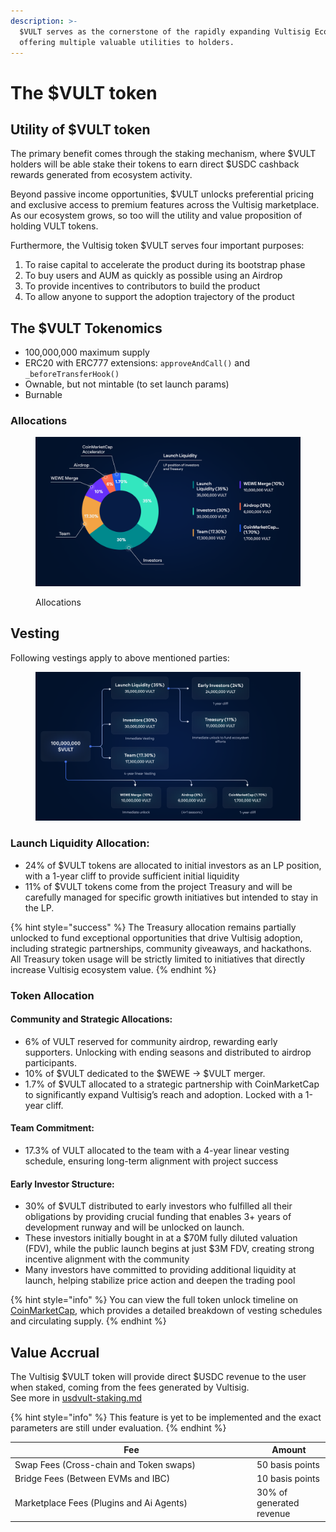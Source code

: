 ```yaml
---
description: >-
  $VULT serves as the cornerstone of the rapidly expanding Vultisig Ecosystem,
  offering multiple valuable utilities to holders.
---
```


# The $VULT token

## Utility of $VULT token

The primary benefit comes through the staking mechanism, where $VULT holders will be able stake their tokens to earn direct $USDC cashback rewards generated from ecosystem activity.

Beyond passive income opportunities, $VULT unlocks preferential pricing and exclusive access to premium features across the Vultisig marketplace. As our ecosystem grows, so too will the utility and value proposition of holding VULT tokens.

Furthermore, the Vultisig token $VULT serves four important purposes:

1. To raise capital to accelerate the product during its bootstrap phase
2. To buy users and AUM as quickly as possible using an Airdrop
3. To provide incentives to contributors to build the product
4. To allow anyone to support the adoption trajectory of the product

## The $VULT Tokenomics

* 100,000,000 maximum supply
* ERC20 with ERC777 extensions: `approveAndCall()` and `_beforeTransferHook()`
* Ownable, but not mintable (to set launch params)
* Burnable

### Allocations

<figure><img src="../.gitbook/assets/Tokenomics.png" alt=""><figcaption><p>Allocations</p></figcaption></figure>

## Vesting

Following vestings apply to above mentioned parties:



<figure><img src="../.gitbook/assets/Tokenomics 7.png" alt=""><figcaption></figcaption></figure>

### **Launch Liquidity Allocation:**

* 24% of $VULT tokens are allocated to initial investors as an LP position, with a 1-year cliff to provide sufficient initial liquidity
* 11% of $VULT tokens come from the project Treasury and will be carefully managed for specific growth initiatives but intended to stay in the LP.

{% hint style="success" %}
The Treasury allocation remains partially unlocked to fund exceptional opportunities that drive Vultisig adoption, including strategic partnerships, community giveaways, and hackathons. \
All Treasury token usage will be strictly limited to initiatives that directly increase Vultisig ecosystem value.
{% endhint %}

### **Token Allocation**

#### **Community and Strategic Allocations:**

* 6% of VULT reserved for community airdrop, rewarding early supporters. Unlocking with ending seasons and distributed to airdrop participants.
* 10% of $VULT dedicated to the $WEWE → $VULT merger.&#x20;
* 1.7% of $VULT allocated to a strategic partnership with CoinMarketCap to significantly expand Vultisig’s reach and adoption. Locked with a 1-year cliff.

#### **Team Commitment:**

* 17.3% of VULT allocated to the team with a 4-year linear vesting schedule, ensuring long-term alignment with project success

#### **Early Investor Structure:**

* 30% of $VULT distributed to early investors who fulfilled all their obligations by providing crucial funding that enables 3+ years of development runway and will be unlocked on launch.
* These investors initially bought in at a $70M fully diluted valuation (FDV), while the public launch begins at just $3M FDV, creating strong incentive alignment with the community
* Many investors have committed to providing additional liquidity at launch, helping stabilize price action and deepen the trading pool

{% hint style="info" %}
You can view the full token unlock timeline on [CoinMarketCap](https://coinmarketcap.com/currencies/vultisig/#token_unlocks), which provides a detailed breakdown of vesting schedules and circulating supply.
{% endhint %}

## Value Accrual

The Vultisig $VULT token will provide direct $USDC revenue to the user when staked, coming from the fees generated by Vultisig.\
See more in [usdvult-staking.md](../vultisig-token/usdvult-staking.md "mention")

{% hint style="info" %}
This feature is yet to be implemented and the exact parameters are still under evaluation.
{% endhint %}

<table><thead><tr><th width="373">Fee</th><th>Amount</th></tr></thead><tbody><tr><td>Swap Fees (Cross-chain and Token swaps)</td><td>50 basis points</td></tr><tr><td>Bridge Fees (Between EVMs and IBC)</td><td>10 basis points</td></tr><tr><td>Marketplace Fees (Plugins and Ai Agents)</td><td>30% of generated revenue</td></tr></tbody></table>
